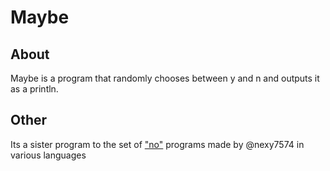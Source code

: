 # Maybe

## About

Maybe is a program that randomly chooses between y and n and outputs it as a println.

## Other

Its a sister program to the set of ["no"](https://github.com/nexy7574/no) programs made by @nexy7574 in various languages
